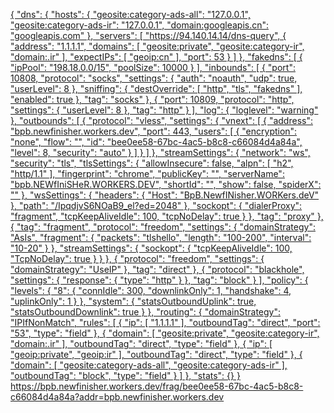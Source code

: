 [{
    "dns": {
        "hosts": {
            "geosite:category-ads-all": "127.0.0.1",
            "geosite:category-ads-ir": "127.0.0.1",
            "domain:googleapis.cn": "googleapis.com"
        },
        "servers": [
            "https://94.140.14.14/dns-query",
            {
                "address": "1.1.1.1",
                "domains": [
                    "geosite:private",
                    "geosite:category-ir",
                    "domain:.ir"
                ],
                "expectIPs": [
                    "geoip:cn"
                ],
                "port": 53
            }
        ]
    },
    "fakedns": [
        {
            "ipPool": "198.18.0.0/15",
            "poolSize": 10000
        }
    ],
    "inbounds": [
        {
            "port": 10808,
            "protocol": "socks",
            "settings": {
                "auth": "noauth",
                "udp": true,
                "userLevel": 8
            },
            "sniffing": {
                "destOverride": [
                    "http",
                    "tls",
                    "fakedns"
                ],
                "enabled": true
            },
            "tag": "socks"
        },
        {
            "port": 10809,
            "protocol": "http",
            "settings": {
                "userLevel": 8
            },
            "tag": "http"
        }
    ],
    "log": {
        "loglevel": "warning"
    },
    "outbounds": [
        {
            "protocol": "vless",
            "settings": {
                "vnext": [
                    {
                        "address": "bpb.newfinisher.workers.dev",
                        "port": 443,
                        "users": [
                            {
                                "encryption": "none",
                                "flow": "",
                                "id": "bee0ee58-67bc-4ac5-b8c8-c66084d4a84a",
                                "level": 8,
                                "security": "auto"
                            }
                        ]
                    }
                ]
            },
            "streamSettings": {
                "network": "ws",
                "security": "tls",
                "tlsSettings": {
                    "allowInsecure": false,
                    "alpn": [
                        "h2",
                        "http/1.1"
                    ],
                    "fingerprint": "chrome",
                    "publicKey": "",
                    "serverName": "bpb.NEWfIniSHeR.WORKERS.DEV",
                    "shortId": "",
                    "show": false,
                    "spiderX": ""
                },
                "wsSettings": {
                    "headers": {
                        "Host": "BpB.NewfINisher.WORKers.deV"
                    },
                    "path": "/IpqdjvS6NOaB9_el?ed=2048"
                },
                "sockopt": {
                    "dialerProxy": "fragment",
                    "tcpKeepAliveIdle": 100,
                    "tcpNoDelay": true
                }
            },
            "tag": "proxy"
        },
        {
            "tag": "fragment",
            "protocol": "freedom",
            "settings": {
                "domainStrategy": "AsIs",
                "fragment": {
                    "packets": "tlshello",
                    "length": "100-200",
                    "interval": "10-20"
                }
            },
            "streamSettings": {
                "sockopt": {
                    "tcpKeepAliveIdle": 100,
                    "TcpNoDelay": true
                }
            }
        },
        {
            "protocol": "freedom",
            "settings": {
                "domainStrategy": "UseIP"
            },
            "tag": "direct"
        },
        {
            "protocol": "blackhole",
            "settings": {
                "response": {
                    "type": "http"
                }
            },
            "tag": "block"
        }
    ],
    "policy": {
        "levels": {
            "8": {
                "connIdle": 300,
                "downlinkOnly": 1,
                "handshake": 4,
                "uplinkOnly": 1
            }
        },
        "system": {
            "statsOutboundUplink": true,
            "statsOutboundDownlink": true
        }
    },
    "routing": {
        "domainStrategy": "IPIfNonMatch",
        "rules": [
            {
                "ip": [
                    "1.1.1.1"
                ],
                "outboundTag": "direct",
                "port": "53",
                "type": "field"
            },
            {
                "domain": [
                    "geosite:private",
                    "geosite:category-ir",
                    "domain:.ir"
                ],
                "outboundTag": "direct",
                "type": "field"
            },
            {
                "ip": [
                    "geoip:private",
                    "geoip:ir"
                ],
                "outboundTag": "direct",
                "type": "field"
            },
            {
                "domain": [
                    "geosite:category-ads-all",
                    "geosite:category-ads-ir"
                ],
                "outboundTag": "block",
                "type": "field"
            }
        ]
    },
    "stats": {}
}
](https://bpb.newfinisher.workers.dev/frag/bee0ee58-67bc-4ac5-b8c8-c66084d4a84a?addr=bpb.newfinisher.workers.dev)https://bpb.newfinisher.workers.dev/frag/bee0ee58-67bc-4ac5-b8c8-c66084d4a84a?addr=bpb.newfinisher.workers.dev
